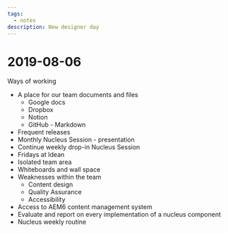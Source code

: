 ```yaml
---
tags:
  - notes
description: New designer day
---
```


# 2019-08-06

Ways of working

- A place for our team documents and files
  - Google docs
  - Dropbox
  - Notion
  - GitHub - Markdown
- Frequent releases
- Monthly Nucleus Session - presentation
- Continue weekly drop-in Nucleus Session
- Fridays at Idean
- Isolated team area
- Whiteboards and wall space
- Weaknesses within the team
  - Content design
  - Quality Assurance
  - Accessibility
- Access to AEM6 content management system
- Evaluate and report on every implementation of a nucleus component
- Nucleus weekly routine
